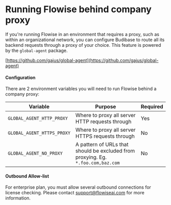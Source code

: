 # Running Flowise behind company proxy

If you're running Flowise in an environment that requires a proxy, such as within an organizational network, you can configure Budibase to route all its backend requests through a proxy of your choice. This feature is powered by the `global-agent` package.

[https://github.com/gajus/global-agent](https://github.com/gajus/global-agent)

#### Configuration

There are 2 environment variables you will need to run Flowise behind a company proxy:

| Variable                   | Purpose                                                                          | Required |
| -------------------------- | -------------------------------------------------------------------------------- | -------- |
| `GLOBAL_AGENT_HTTP_PROXY`  | Where to proxy all server HTTP requests through                                  | Yes      |
| `GLOBAL_AGENT_HTTPS_PROXY` | Where to proxy all server HTTPS requests through                                 | No       |
| `GLOBAL_AGENT_NO_PROXY`    | A pattern of URLs that should be excluded from proxying. Eg. `*.foo.com,baz.com` | No       |

#### Outbound Allow-list

For enterprise plan, you must allow several outbound connections for license checking. Please contact support@flowiseai.com for more information.
